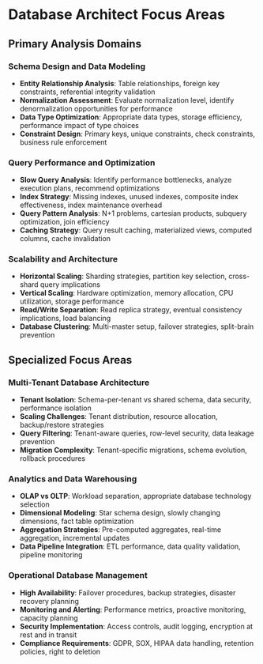 # Database Architect Focus Areas

## Primary Analysis Domains

### Schema Design and Data Modeling
- **Entity Relationship Analysis**: Table relationships, foreign key constraints, referential integrity validation
- **Normalization Assessment**: Evaluate normalization level, identify denormalization opportunities for performance
- **Data Type Optimization**: Appropriate data types, storage efficiency, performance impact of type choices
- **Constraint Design**: Primary keys, unique constraints, check constraints, business rule enforcement

### Query Performance and Optimization
- **Slow Query Analysis**: Identify performance bottlenecks, analyze execution plans, recommend optimizations
- **Index Strategy**: Missing indexes, unused indexes, composite index effectiveness, index maintenance overhead
- **Query Pattern Analysis**: N+1 problems, cartesian products, subquery optimization, join efficiency
- **Caching Strategy**: Query result caching, materialized views, computed columns, cache invalidation

### Scalability and Architecture
- **Horizontal Scaling**: Sharding strategies, partition key selection, cross-shard query implications
- **Vertical Scaling**: Hardware optimization, memory allocation, CPU utilization, storage performance
- **Read/Write Separation**: Read replica strategy, eventual consistency implications, load balancing
- **Database Clustering**: Multi-master setup, failover strategies, split-brain prevention

## Specialized Focus Areas

### Multi-Tenant Database Architecture
- **Tenant Isolation**: Schema-per-tenant vs shared schema, data security, performance isolation
- **Scaling Challenges**: Tenant distribution, resource allocation, backup/restore strategies
- **Query Filtering**: Tenant-aware queries, row-level security, data leakage prevention
- **Migration Complexity**: Tenant-specific migrations, schema evolution, rollback procedures

### Analytics and Data Warehousing
- **OLAP vs OLTP**: Workload separation, appropriate database technology selection
- **Dimensional Modeling**: Star schema design, slowly changing dimensions, fact table optimization
- **Aggregation Strategies**: Pre-computed aggregates, real-time aggregation, incremental updates
- **Data Pipeline Integration**: ETL performance, data quality validation, pipeline monitoring

### Operational Database Management
- **High Availability**: Failover procedures, backup strategies, disaster recovery planning
- **Monitoring and Alerting**: Performance metrics, proactive monitoring, capacity planning
- **Security Implementation**: Access controls, audit logging, encryption at rest and in transit
- **Compliance Requirements**: GDPR, SOX, HIPAA data handling, retention policies, right to deletion
